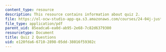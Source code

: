 ```yaml
---
content_type: resource
description: This resource contains information about quiz 2.
file: https://ol-ocw-studio-app-qa.s3.amazonaws.com/courses/24-04j-justice-spring-2012/e120fda66710289805dd38016f59302c_MIT24_04JS12_quiz2.pdf
file_type: application/pdf
parent_uid: 85eadca6-ea0d-ab95-2e68-7c82d6379300
resourcetype: Document
title: Quiz 2 Questions
uid: e120fda6-6710-2898-05dd-38016f59302c
---
```

